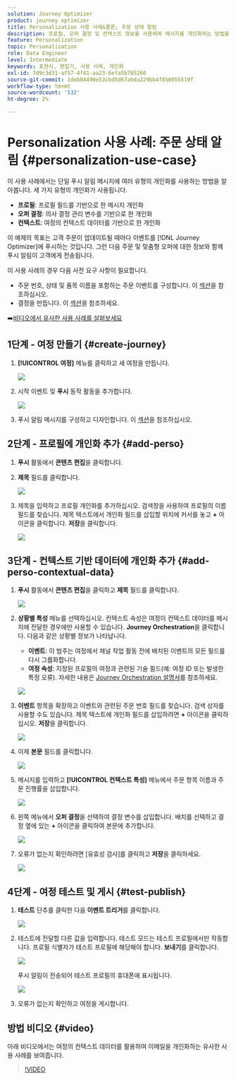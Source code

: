 ```yaml
---
solution: Journey Optimizer
product: journey optimizer
title: Personalization 사용 사례&콜론; 주문 상태 알림
description: 프로필, 오퍼 결정 및 컨텍스트 정보를 사용하여 메시지를 개인화하는 방법을 알아봅니다.
feature: Personalization
topic: Personalization
role: Data Engineer
level: Intermediate
keywords: 표현식, 편집기, 사용 사례, 개인화
exl-id: 7d9c3d31-af57-4f41-aa23-6efa5b785260
source-git-commit: 1deb04490e53cbd5d67abda229bb4f850055510f
workflow-type: tm+mt
source-wordcount: '532'
ht-degree: 2%

---
```


# Personalization 사용 사례: 주문 상태 알림 {#personalization-use-case}

이 사용 사례에서는 단일 푸시 알림 메시지에 여러 유형의 개인화를 사용하는 방법을 알아봅니다. 세 가지 유형의 개인화가 사용됩니다.

* **프로필**: 프로필 필드를 기반으로 한 메시지 개인화
* **오퍼 결정**: 의사 결정 관리 변수를 기반으로 한 개인화
* **컨텍스트**: 여정의 컨텍스트 데이터를 기반으로 한 개인화

이 예제의 목표는 고객 주문이 업데이트될 때마다 이벤트를 [!DNL Journey Optimizer]에 푸시하는 것입니다. 그런 다음 주문 및 맞춤형 오퍼에 대한 정보와 함께 푸시 알림이 고객에게 전송됩니다.

이 사용 사례의 경우 다음 사전 요구 사항이 필요합니다.

* 주문 번호, 상태 및 품목 이름을 포함하는 주문 이벤트를 구성합니다. 이 [섹션](../event/about-events.md)을 참조하십시오.
* 결정을 만듭니다. 이 [섹션](../offers/offer-activities/create-offer-activities.md)을 참조하세요.

➡️[비디오에서 유사한 사용 사례를 살펴보세요](#video)

## 1단계 - 여정 만들기 {#create-journey}

1. **[!UICONTROL 여정]** 메뉴를 클릭하고 새 여정을 만듭니다.

   ![](assets/perso-uc4.png)

1. 시작 이벤트 및 **푸시** 동작 활동을 추가합니다.

   ![](assets/perso-uc5.png)

1. 푸시 알림 메시지를 구성하고 디자인합니다. 이 [섹션](../push/create-push.md)을 참조하십시오.

## 2단계 - 프로필에 개인화 추가 {#add-perso}

1. **푸시** 활동에서 **콘텐츠 편집**&#x200B;을 클릭합니다.

1. **제목** 필드를 클릭합니다.

   ![](assets/perso-uc2.png)

1. 제목을 입력하고 프로필 개인화를 추가하십시오. 검색창을 사용하여 프로필의 이름 필드를 찾습니다. 제목 텍스트에서 개인화 필드를 삽입할 위치에 커서를 놓고 **+** 아이콘을 클릭합니다. **저장**&#x200B;을 클릭합니다.

   ![](assets/perso-uc3.png)

## 3단계 - 컨텍스트 기반 데이터에 개인화 추가 {#add-perso-contextual-data}

1. **푸시** 활동에서 **콘텐츠 편집**&#x200B;을 클릭하고 **제목** 필드를 클릭합니다.

   ![](assets/perso-uc9.png)

1. **상황별 특성** 메뉴를 선택하십시오. 컨텍스트 속성은 여정이 컨텍스트 데이터를 메시지에 전달한 경우에만 사용할 수 있습니다. **Journey Orchestration**&#x200B;을 클릭합니다. 다음과 같은 상황별 정보가 나타납니다.

   * **이벤트**: 이 범주는 여정에서 채널 작업 활동 전에 배치된 이벤트의 모든 필드를 다시 그룹화합니다.
   * **여정 속성**: 지정된 프로필의 여정과 관련된 기술 필드(예: 여정 ID 또는 발생한 특정 오류). 자세한 내용은 [Journey Orchestration 설명서](../building-journeys/expression/journey-properties.md)를 참조하세요.

   ![](assets/perso-uc10.png)

1. **이벤트** 항목을 확장하고 이벤트와 관련된 주문 번호 필드를 찾습니다. 검색 상자를 사용할 수도 있습니다. 제목 텍스트에 개인화 필드를 삽입하려면 **+** 아이콘을 클릭하십시오. **저장**&#x200B;을 클릭합니다.

   ![](assets/perso-uc11.png)

1. 이제 **본문** 필드를 클릭합니다.

   ![](assets/perso-uc12.png)

1. 메시지를 입력하고 **[!UICONTROL 컨텍스트 특성]** 메뉴에서 주문 항목 이름과 주문 진행률을 삽입합니다.

   ![](assets/perso-uc13.png)

1. 왼쪽 메뉴에서 **오퍼 결정**&#x200B;을 선택하여 결정 변수를 삽입합니다. 배치를 선택하고 결정 옆에 있는 **+** 아이콘을 클릭하여 본문에 추가합니다.

   ![](assets/perso-uc14.png)

1. 오류가 없는지 확인하려면 [유효성 검사]를 클릭하고 **저장**&#x200B;을 클릭하세요.

   ![](assets/perso-uc15.png)

## 4단계 - 여정 테스트 및 게시 {#test-publish}

1. **테스트** 단추를 클릭한 다음 **이벤트 트리거**&#x200B;를 클릭합니다.

   ![](assets/perso-uc17.png)

1. 테스트에 전달할 다른 값을 입력합니다. 테스트 모드는 테스트 프로필에서만 작동합니다. 프로필 식별자가 테스트 프로필에 해당해야 합니다. **보내기**&#x200B;를 클릭합니다.

   ![](assets/perso-uc18.png)

   푸시 알림이 전송되어 테스트 프로필의 휴대폰에 표시됩니다.

   ![](assets/perso-uc19.png)

1. 오류가 없는지 확인하고 여정을 게시합니다.

## 방법 비디오 {#video}

아래 비디오에서는 여정의 컨텍스트 데이터를 활용하여 이메일을 개인화하는 유사한 사용 사례를 보여줍니다.

>[!VIDEO](https://video.tv.adobe.com/v/3428531?quality=12&captions=kor)
